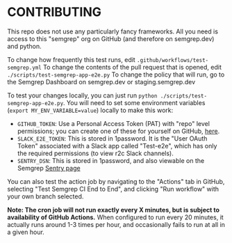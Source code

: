 # CONTRIBUTING

This repo does not use any particularly fancy frameworks. All you need is access to this "semgrep" org on GitHub (and therefore on semgrep.dev) and python.

To change how frequently this test runs, edit `.github/workflows/test-semgrep.yml`
To change the contents of the pull request that is opened, edit `./scripts/test-semgrep-app-e2e.py`
To change the policy that will run, go to the Semgrep Dashboard on semgrep.dev or staging.semgrep.dev

To test your changes locally, you can just run `python ./scripts/test-semgrep-app-e2e.py`. You will need to set some environment variables (`export MY_ENV_VARIABLE=value`) locally to make this work:
- `GITHUB_TOKEN`: Use a Personal Access Token (PAT) with "repo" level permissions; you can create one of these for yourself on GitHub, [here](https://github.com/settings/tokens).
- `SLACK_E2E_TOKEN`: This is stored in 1password. It is the "User OAuth Token" associated with a Slack
  app called "Test-e2e", which has only the required permissions (to view r2c Slack channels).
- `SENTRY_DSN`: This is stored in 1password, and also viewable on the Semgrep [Sentry page](https://sentry.io/settings/r2c/projects/semgrep/keys/)

You can also test the action job by navigating to the "Actions" tab in GitHub, selecting "Test Semgrep CI End to End", and clicking "Run workflow" with your own branch selected.

**Note: The cron job will not run exactly every X minutes, but is subject to availability of GitHub Actions.**
When configured to run every 20 minutes, it actually runs around 1-3 times per hour, and occasionally fails to run at all in a given hour.
